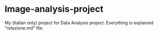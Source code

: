 # Image-analysis-project

My (italian only) project for Data Analysis project. Everything is explained "relazione.md" file.
